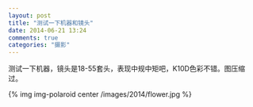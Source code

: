```yaml
---
layout: post
title: "测试一下机器和镜头"
date: 2014-06-21 13:24
comments: true
categories: "摄影"
---
```


  测试一下机器，镜头是18-55套头，表现中规中矩吧，K10D色彩不错。图压缩过。

{% img img-polaroid center /images/2014/flower.jpg %}
